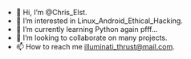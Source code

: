 - 👋 Hi, I’m @Chris_Elst. 
- 👀 I’m interested in Linux_Android_Ethical_Hacking. 
- 🌱 I’m currently learning Python again pfff... 
- 💞️ I’m looking to collaborate on many projects. 
- 📫 How to reach me illuminati_thrust@mail.com. 

<!---
Chrisaint33/Chrisaint33 is a ✨ special ✨ repository because its `README.md` (this file) appears on your GitHub profile.
You can click the Preview link to take a look at your changes.
--->
